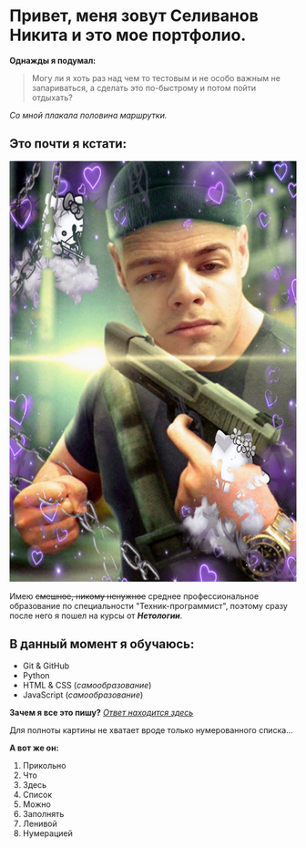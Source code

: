 # Привет, меня зовут Селиванов Никита и это мое портфолио.
**Однажды я подумал:**
>Могу ли я хоть раз над чем то тестовым и не особо важным не запариваться, а сделать это по-быстрому и потом пойти отдыхать?

*Со мной плакала половина маршрутки.*

## Это почти я кстати:
![Фото](me.jpg)

Имею ~~смешное, никому ненужное~~ среднее профессиональное образование по специальности "Техник-программист", поэтому сразу после него я пошел на курсы от **_Нетологии_**.

## В данный момент я обучаюсь:
- Git & GitHub
- Python
- HTML & CSS (*самообразование*)
- JavaScript (*самообразование*)

**Зачем я все это пишу?** *[Ответ находится здесь](https://github.com/netology-code/git-2-homeworks/blob/main/team-2/README.md)*

Для полноты картины не хватает вроде только нумерованного списка...

**А вот же он:**

1. Прикольно
1. Что
1. Здесь
1. Список
1. Можно 
1. Заполнять
1. Ленивой
1. Нумерацией